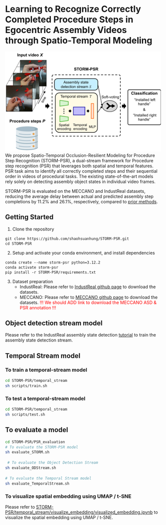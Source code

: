 # Learning to Recognize Correctly Completed Procedure Steps in Egocentric Assembly Videos through Spatio-Temporal Modeling
![](fig/teaser.PNG)
We propose Spatio-Temporal Occlusion-Resilient Modeling for Procedure Step Recognition (STORM-PSR), a dual-stream framework for Procedure step recognition (PSR) that leverages both spatial and temporal features. PSR task aims to identify all correctly completed steps and their sequential order in videos of procedural tasks. The existing state-of-the-art models rely solely on detecting assembly object states in individual video frames.

STORM-PSR is evaluated on the MECCANO and IndustReal datasets, reducing the average delay between actual and predicted assembly step completions by 11.2\% and 26.1\%, respectively, compared to [prior methods](https://openaccess.thecvf.com/content/WACV2024/papers/Schoonbeek_IndustReal_A_Dataset_for_Procedure_Step_Recognition_Handling_Execution_Errors_WACV_2024_paper.pdf).


## Getting Started
1. Clone the repository
```terminal
git clone https://github.com/shaohsuanhung/STORM-PSR.git
cd STORM-PSR
```
2. Setup and activate your conda environment, and install dependencies
```terminal
conda create --name storm-psr python=3.12.2
conda activate storm-psr
pip install -r STORM-PSR/requirements.txt
```
3. Dataset preparation
   * IndustReal:  Please refer to  [IndustReal github page](https://github.com/TimSchoonbeek/IndustReal) to download the datasets.
   * MECCANO: Please refer to [MECCANO github page](https://github.com/fpv-iplab/MECCANO) to download the datasets.
     <font color="red">
     !!! We should ADD link to download the MECCANO ASD & PSR annotation !!!</font>


## Object detection stream model
Please refer to the IndustReal assembly state detection [tutorial](https://github.com/TimSchoonbeek/IndustReal/tree/main/ASD) to train the assembly state detection stream.

## Temporal Stream model
### To train a temporal-stream model
```bash
cd STORM-PSR/temporal_stream
sh scripts/train.sh
```
### To test a temporal-stream model
```bash
cd STORM-PSR/temporal_stream
sh scripts/test.sh
```

## To evaluate a model
```bash
cd STORM-PSR/PSR_evaluation
# To evaluate the STORM-PSR model
sh evaluate_STORM.sh

 # To evaluate the Object Detection Stream
sh evaluate_ODStream.sh

# To evaluate the Temporal Stream model
sh evaluate_TemporalStream.sh  
```

### To visualize spatial embedding using UMAP / t-SNE
Please refer to [STORM-PSR/temporal_stream/visualize_embedding/visualized_embedding.ipynb](STORM-PSR/temporal_stream/visualize_embedding/visualized_embedding.ipynb) to visualize the spatial embedding using UMAP / t-SNE.
